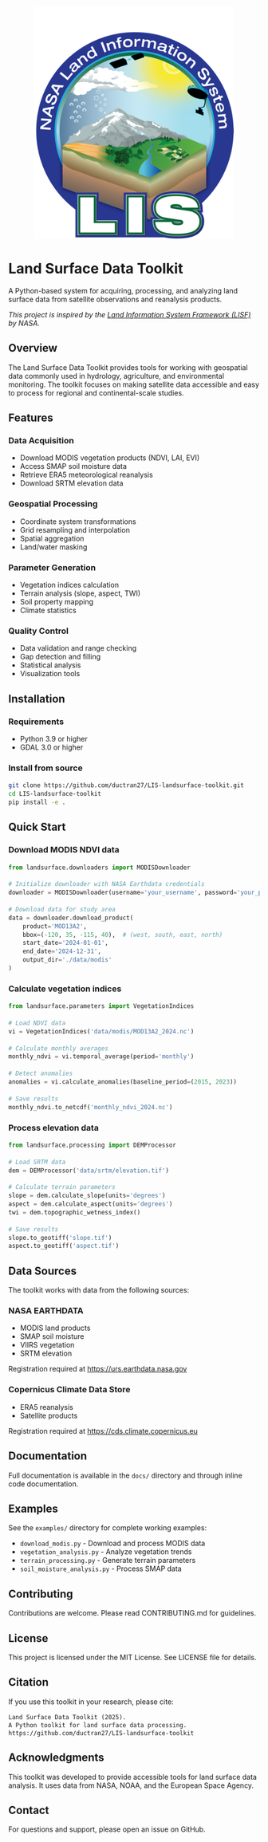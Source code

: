 <p align="center">
  <img src="logo/lisf_logo.png" alt="Land Surface Toolkit Logo" width="400"/>
</p>

# Land Surface Data Toolkit

A Python-based system for acquiring, processing, and analyzing land surface data from satellite observations and reanalysis products.

*This project is inspired by the [Land Information System Framework (LISF)](https://github.com/NASA-LIS/LISF) by NASA.*

## Overview

The Land Surface Data Toolkit provides tools for working with geospatial data commonly used in hydrology, agriculture, and environmental monitoring. The toolkit focuses on making satellite data accessible and easy to process for regional and continental-scale studies.

## Features

### Data Acquisition
- Download MODIS vegetation products (NDVI, LAI, EVI)
- Access SMAP soil moisture data
- Retrieve ERA5 meteorological reanalysis
- Download SRTM elevation data

### Geospatial Processing
- Coordinate system transformations
- Grid resampling and interpolation
- Spatial aggregation
- Land/water masking

### Parameter Generation
- Vegetation indices calculation
- Terrain analysis (slope, aspect, TWI)
- Soil property mapping
- Climate statistics

### Quality Control
- Data validation and range checking
- Gap detection and filling
- Statistical analysis
- Visualization tools

## Installation

### Requirements
- Python 3.9 or higher
- GDAL 3.0 or higher

### Install from source

```bash
git clone https://github.com/ductran27/LIS-landsurface-toolkit.git
cd LIS-landsurface-toolkit
pip install -e .
```

## Quick Start

### Download MODIS NDVI data

```python
from landsurface.downloaders import MODISDownloader

# Initialize downloader with NASA Earthdata credentials
downloader = MODISDownloader(username='your_username', password='your_password')

# Download data for study area
data = downloader.download_product(
    product='MOD13A2',
    bbox=(-120, 35, -115, 40),  # (west, south, east, north)
    start_date='2024-01-01',
    end_date='2024-12-31',
    output_dir='./data/modis'
)
```

### Calculate vegetation indices

```python
from landsurface.parameters import VegetationIndices

# Load NDVI data
vi = VegetationIndices('data/modis/MOD13A2_2024.nc')

# Calculate monthly averages
monthly_ndvi = vi.temporal_average(period='monthly')

# Detect anomalies
anomalies = vi.calculate_anomalies(baseline_period=(2015, 2023))

# Save results
monthly_ndvi.to_netcdf('monthly_ndvi_2024.nc')
```

### Process elevation data

```python
from landsurface.processing import DEMProcessor

# Load SRTM data
dem = DEMProcessor('data/srtm/elevation.tif')

# Calculate terrain parameters
slope = dem.calculate_slope(units='degrees')
aspect = dem.calculate_aspect(units='degrees')
twi = dem.topographic_wetness_index()

# Save results
slope.to_geotiff('slope.tif')
aspect.to_geotiff('aspect.tif')
```

## Data Sources

The toolkit works with data from the following sources:

### NASA EARTHDATA
- MODIS land products
- SMAP soil moisture
- VIIRS vegetation
- SRTM elevation

Registration required at https://urs.earthdata.nasa.gov

### Copernicus Climate Data Store
- ERA5 reanalysis
- Satellite products

Registration required at https://cds.climate.copernicus.eu

## Documentation

Full documentation is available in the `docs/` directory and through inline code documentation.

## Examples

See the `examples/` directory for complete working examples:
- `download_modis.py` - Download and process MODIS data
- `vegetation_analysis.py` - Analyze vegetation trends
- `terrain_processing.py` - Generate terrain parameters
- `soil_moisture_analysis.py` - Process SMAP data

## Contributing

Contributions are welcome. Please read CONTRIBUTING.md for guidelines.

## License

This project is licensed under the MIT License. See LICENSE file for details.

## Citation

If you use this toolkit in your research, please cite:

```
Land Surface Data Toolkit (2025). 
A Python toolkit for land surface data processing.
https://github.com/ductran27/LIS-landsurface-toolkit
```

## Acknowledgments

This toolkit was developed to provide accessible tools for land surface data analysis. It uses data from NASA, NOAA, and the European Space Agency.

## Contact

For questions and support, please open an issue on GitHub.
